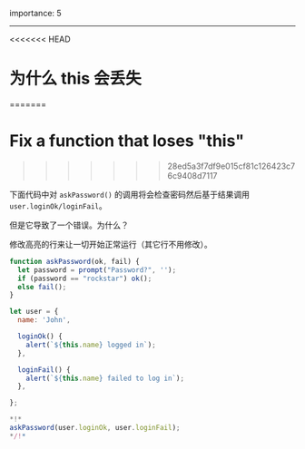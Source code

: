 importance: 5

---

<<<<<<< HEAD
# 为什么 this 会丢失
=======
# Fix a function that loses "this"
>>>>>>> 28ed5a3f7df9e015cf81c126423c76c9408d7117

下面代码中对 `askPassword()` 的调用将会检查密码然后基于结果调用 `user.loginOk/loginFail`。

但是它导致了一个错误。为什么？

修改高亮的行来让一切开始正常运行（其它行不用修改）。

```js run
function askPassword(ok, fail) {
  let password = prompt("Password?", '');
  if (password == "rockstar") ok();
  else fail();
}

let user = {
  name: 'John',

  loginOk() {
    alert(`${this.name} logged in`);
  },

  loginFail() {
    alert(`${this.name} failed to log in`);
  },

};

*!*
askPassword(user.loginOk, user.loginFail);
*/!*
```
